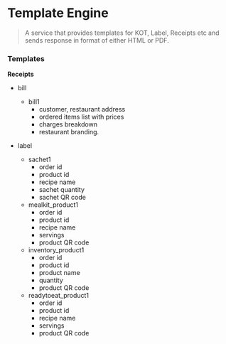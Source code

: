 # Template Engine

> A service that provides templates for KOT, Label, Receipts etc and sends response in format of either HTML or PDF.

### Templates
**Receipts**
- bill
  - bill1
    - customer, restaurant address
    - ordered items list with prices
    - charges breakdown
    - restaurant branding.

- label
  - sachet1
    - order id
    - product id
    - recipe name
    - sachet quantity
    - sachet QR code
  - mealkit_product1
    - order id
    - product id
    - recipe name
    - servings
    - product QR code
  - inventory_product1
    - order id
    - product id
    - product name
    - quantity
    - product QR code
  - readytoeat_product1
    - order id
    - product id
    - recipe name
    - servings
    - product QR code